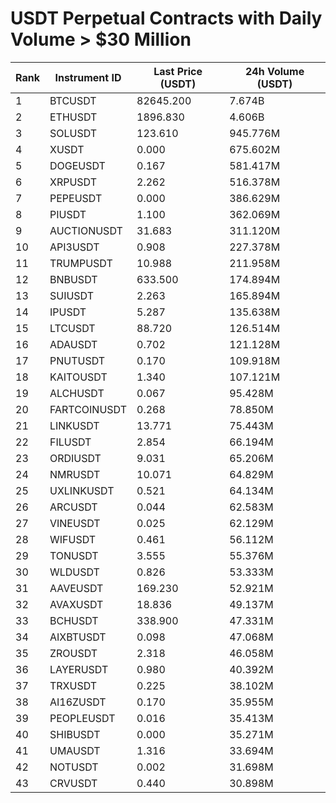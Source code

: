 # USDT Perpetual Contracts with Daily Volume > $30 Million

| Rank | Instrument ID | Last Price (USDT) | 24h Volume (USDT) |
|------|---------------|-------------------|-------------------|
| 1 | BTCUSDT | 82645.200 | 7.674B |
| 2 | ETHUSDT | 1896.830 | 4.606B |
| 3 | SOLUSDT | 123.610 | 945.776M |
| 4 | XUSDT | 0.000 | 675.602M |
| 5 | DOGEUSDT | 0.167 | 581.417M |
| 6 | XRPUSDT | 2.262 | 516.378M |
| 7 | PEPEUSDT | 0.000 | 386.629M |
| 8 | PIUSDT | 1.100 | 362.069M |
| 9 | AUCTIONUSDT | 31.683 | 311.120M |
| 10 | API3USDT | 0.908 | 227.378M |
| 11 | TRUMPUSDT | 10.988 | 211.958M |
| 12 | BNBUSDT | 633.500 | 174.894M |
| 13 | SUIUSDT | 2.263 | 165.894M |
| 14 | IPUSDT | 5.287 | 135.638M |
| 15 | LTCUSDT | 88.720 | 126.514M |
| 16 | ADAUSDT | 0.702 | 121.128M |
| 17 | PNUTUSDT | 0.170 | 109.918M |
| 18 | KAITOUSDT | 1.340 | 107.121M |
| 19 | ALCHUSDT | 0.067 | 95.428M |
| 20 | FARTCOINUSDT | 0.268 | 78.850M |
| 21 | LINKUSDT | 13.771 | 75.443M |
| 22 | FILUSDT | 2.854 | 66.194M |
| 23 | ORDIUSDT | 9.031 | 65.206M |
| 24 | NMRUSDT | 10.071 | 64.829M |
| 25 | UXLINKUSDT | 0.521 | 64.134M |
| 26 | ARCUSDT | 0.044 | 62.583M |
| 27 | VINEUSDT | 0.025 | 62.129M |
| 28 | WIFUSDT | 0.461 | 56.112M |
| 29 | TONUSDT | 3.555 | 55.376M |
| 30 | WLDUSDT | 0.826 | 53.333M |
| 31 | AAVEUSDT | 169.230 | 52.921M |
| 32 | AVAXUSDT | 18.836 | 49.137M |
| 33 | BCHUSDT | 338.900 | 47.331M |
| 34 | AIXBTUSDT | 0.098 | 47.068M |
| 35 | ZROUSDT | 2.318 | 46.058M |
| 36 | LAYERUSDT | 0.980 | 40.392M |
| 37 | TRXUSDT | 0.225 | 38.102M |
| 38 | AI16ZUSDT | 0.170 | 35.955M |
| 39 | PEOPLEUSDT | 0.016 | 35.413M |
| 40 | SHIBUSDT | 0.000 | 35.271M |
| 41 | UMAUSDT | 1.316 | 33.694M |
| 42 | NOTUSDT | 0.002 | 31.698M |
| 43 | CRVUSDT | 0.440 | 30.898M |
